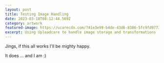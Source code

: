 ```yaml
---
layout: post
title: Testing Image Handling
date: 2023-03-18T08:12:44.569Z
category: artwork
featured-image: https://ucarecdn.com/741e3e99-b4de-43d6-8386-5fc9fd977328/
excerpt: Using Uploadcare to handle image storage and transformations
---
```

J﻿ings, if this all works I'll be mighty happy.



It does ... and I am :)